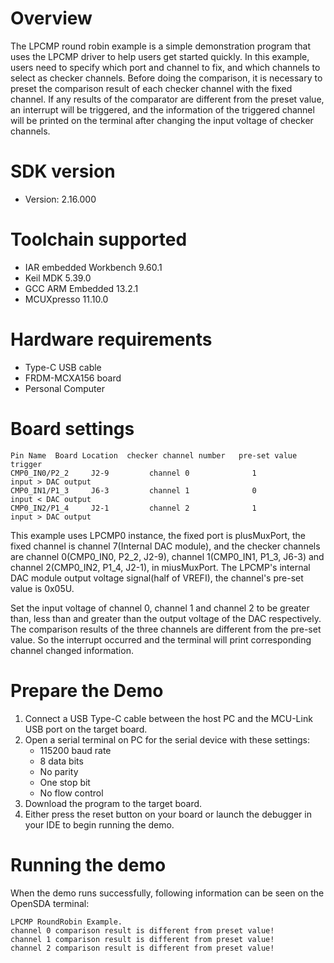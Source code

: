 Overview
========
The LPCMP round robin example is a simple demonstration program that uses the LPCMP driver to
help users get started quickly. In this example, users need to specify which port and channel
to fix, and which channels to select as checker channels. Before doing the comparison, it is
necessary to preset the comparison result of each checker channel with the fixed channel. 
If any results of the comparator are different from the preset value, an interrupt will be 
triggered, and the information of the triggered channel will be printed on the terminal after
changing the input voltage of checker channels.

SDK version
===========
- Version: 2.16.000

Toolchain supported
===================
- IAR embedded Workbench  9.60.1
- Keil MDK  5.39.0
- GCC ARM Embedded  13.2.1
- MCUXpresso  11.10.0

Hardware requirements
=====================
- Type-C USB cable
- FRDM-MCXA156 board
- Personal Computer

Board settings
==============
~~~~~~~~~~~~~~~~~~~~~~~~~~~~~~~~~~~~~~~~~~~~~~~~~~~~~~~~~~~~~~~~~~~~~~~~~~~~~~~~~~~~~~~~~
Pin Name  Board Location  checker channel number   pre-set value      trigger        
CMP0_IN0/P2_2     J2-9         channel 0              1           input > DAC output
CMP0_IN1/P1_3     J6-3         channel 1              0           input < DAC output
CMP0_IN2/P1_4     J2-1         channel 2              1           input > DAC output
~~~~~~~~~~~~~~~~~~~~~~~~~~~~~~~~~~~~~~~~~~~~~~~~~~~~~~~~~~~~~~~~~~~~~~~~~~~~~~~~~~~~~~~~~

This example uses LPCMP0 instance, the fixed port is plusMuxPort, the fixed channel is
channel 7(Internal DAC module), and the checker channels are channel 0(CMP0_IN0, P2_2, J2-9),
channel 1(CMP0_IN1, P1_3, J6-3) and channel 2(CMP0_IN2, P1_4, J2-1), in miusMuxPort.
The LPCMP's internal DAC module output voltage signal(half of VREFI), the channel's pre-set value
is 0x05U.

Set the input voltage of channel 0, channel 1 and channel 2 to be greater than, less than
and greater than the output voltage of the DAC respectively. The comparison results of the 
three channels are different from the pre-set value. So the interrupt occurred and the terminal
will print corresponding channel changed information.

Prepare the Demo
================
1. Connect a USB Type-C cable between the host PC and the MCU-Link USB port on the target board.
2. Open a serial terminal on PC for the serial device with these settings:
    - 115200 baud rate
    - 8 data bits
    - No parity
    - One stop bit
    - No flow control
3. Download the program to the target board.
4. Either press the reset button on your board or launch the debugger in your IDE to begin running
   the demo.

Running the demo
================
When the demo runs successfully, following information can be seen on the OpenSDA terminal:

~~~~~~~~~~~~~~~~~~~~~~~~~~~~~
LPCMP RoundRobin Example.
channel 0 comparison result is different from preset value!
channel 1 comparison result is different from preset value!
channel 2 comparison result is different from preset value!

~~~~~~~~~~~~~~~~~~~~~~~~~~~~~
